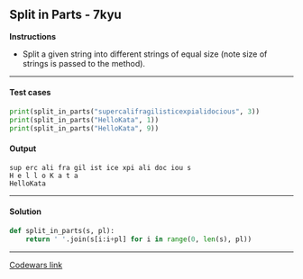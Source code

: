 ## Split in Parts - 7kyu

**Instructions**

- Split a given string into different strings of equal size (note size of strings is passed to the method).

---

#### Test cases

```python
print(split_in_parts("supercalifragilisticexpialidocious", 3))
print(split_in_parts("HelloKata", 1))
print(split_in_parts("HelloKata", 9))
```

#### Output 

```
sup erc ali fra gil ist ice xpi ali doc iou s
H e l l o K a t a
HelloKata
```

---

#### Solution

```python
def split_in_parts(s, pl): 
    return ' '.join(s[i:i+pl] for i in range(0, len(s), pl))
```

---

[Codewars link](https://www.codewars.com/kata/5650ab06d11d675371000003)
